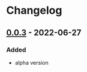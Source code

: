 # Changelog

## [0.0.3] - 2022-06-27

### Added

- alpha version

[0.0.3]: https://github.com/regevbr/addon-node-red-dashboard/compare/v0.0.3...v0.0.2

